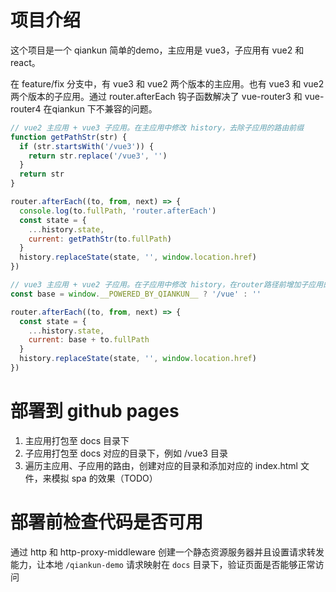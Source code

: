 # 项目介绍
这个项目是一个 qiankun 简单的demo，主应用是 vue3，子应用有 vue2 和 react。

在 feature/fix 分支中，有 vue3 和 vue2 两个版本的主应用。也有 vue3 和 vue2 两个版本的子应用。通过 router.afterEach 钩子函数解决了 vue-router3 和 vue-router4 在qiankun 下不兼容的问题。

```javascript
// vue2 主应用 + vue3 子应用。在主应用中修改 history，去除子应用的路由前缀
function getPathStr(str) {
  if (str.startsWith('/vue3')) {
    return str.replace('/vue3', '')
  } 
  return str
}

router.afterEach((to, from, next) => {
  console.log(to.fullPath, 'router.afterEach')
  const state = {
    ...history.state,
    current: getPathStr(to.fullPath)
  }
  history.replaceState(state, '', window.location.href)
})

// vue3 主应用 + vue2 子应用。在子应用中修改 history，在router路径前增加子应用的路由前缀
const base = window.__POWERED_BY_QIANKUN__ ? '/vue' : ''

router.afterEach((to, from, next) => {
  const state = {
    ...history.state,
    current: base + to.fullPath
  }
  history.replaceState(state, '', window.location.href)
})

```

# 部署到 github pages

1. 主应用打包至 docs 目录下
2. 子应用打包至 docs 对应的目录下，例如 /vue3 目录
3. 遍历主应用、子应用的路由，创建对应的目录和添加对应的 index.html 文件，来模拟 spa 的效果（TODO）

# 部署前检查代码是否可用

通过 http 和 http-proxy-middleware 创建一个静态资源服务器并且设置请求转发能力，让本地 `/qiankun-demo` 请求映射在 `docs` 目录下，验证页面是否能够正常访问